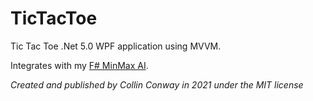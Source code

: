 # TicTacToe

Tic Tac Toe .Net 5.0 WPF application using MVVM.

Integrates with my [F# MinMax AI](https://github.com/collinsc/TicTacToeAI).

_Created and published by Collin Conway in 2021 under the MIT license_
